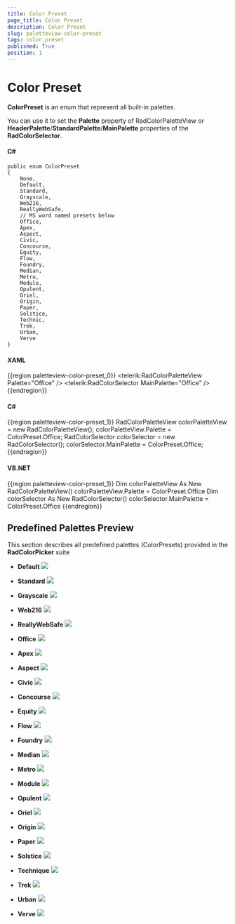 ```yaml
---
title: Color Preset
page_title: Color Preset
description: Color Preset
slug: paletteview-color-preset
tags: color,preset
published: True
position: 1
---
```


# Color Preset

__ColorPreset__ is an enum that represent all built-in palettes.				

You can use it to set  the __Palette__ property of RadColorPaletteView or __HeaderPalette__/__StandardPalette__/__MainPalette__ properties of the __RadColorSelector__.
				
#### __C#__
    public enum ColorPreset
    {
        None,
        Default,
        Standard,
        Grayscale,
        Web216,
        ReallyWebSafe,
        // MS word named presets below
        Office,
        Apex,
        Aspect,
        Civic,
        Concourse,
        Equity,
        Flow,
        Foundry,
        Median,
        Metro,
        Module,
        Opulent,
        Oriel,
        Origin,
        Paper,
        Solstice,
        Technic,
        Trek,
        Urban,
        Verve
    }

#### __XAML__
{{region paletteview-color-preset_0}}
	<telerik:RadColorPaletteView Palette="Office" />
	<telerik:RadColorSelector MainPalette="Office" />
{{endregion}}

#### __C#__
{{region paletteview-color-preset_1}}
	RadColorPaletteView colorPaletteView = new RadColorPaletteView();
	colorPaletteView.Palette = ColorPreset.Office;
	RadColorSelector colorSelector = new RadColorSelector();
	colorSelector.MainPalette = ColorPreset.Office;
{{endregion}}

#### __VB.NET__
{{region paletteview-color-preset_1}}
		Dim colorPaletteView As New RadColorPaletteView()
		colorPaletteView.Palette = ColorPreset.Office
		Dim colorSelector As New RadColorSelector()
		colorSelector.MainPalette = ColorPreset.Office
{{endregion}}

## Predefined Palettes Preview

This section describes all predefined palettes (ColorPresets) provided in the __RadColorPicker__ suite

* __Default__
	![](images/radcolorpicker-predefined-palettes-default.png)
	
* __Standard__
	![](images/radcolorpicker-predefined-palettes-standart.png)
	
* __Grayscale__
	![](images/radcolorpicker-predefined-palettes-grayscale.png)
	
* __Web216__
	![](images/radcolorpicker-predefined-palettes-web216.png)
	
* __ReallyWebSafe__
	![](images/radcolorpicker-predefined-palettes-reallyWebSafe.png)
	
* __Office__
	![](images/radcolorpicker-predefined-palettes-office.png)
	
* __Apex__
	![](images/radcolorpicker-predefined-palettes-apex.png)
	
* __Aspect__
	![](images/radcolorpicker-predefined-palettes-aspect.png)
	
* __Civic__
	![](images/radcolorpicker-predefined-palettes-civic.png)
	
* __Concourse__
	![](images/radcolorpicker-predefined-palettes-concourse.png)
	
* __Equity__
	![](images/radcolorpicker-predefined-palettes-equity.png)
	
* __Flow__
	![](images/radcolorpicker-predefined-palettes-flow.png)
	
* __Foundry__
	![](images/radcolorpicker-predefined-palettes-foundry.png)
	
* __Median__
	![](images/radcolorpicker-predefined-palettes-median.png)
	
* __Metro__
	![](images/radcolorpicker-predefined-palettes-metro.png)
	
* __Module__
	![](images/radcolorpicker-predefined-palettes-module.png)
	
* __Opulent__
	![](images/radcolorpicker-predefined-palettes-opulent.png)
	
* __Oriel__
	![](images/radcolorpicker-predefined-palettes-oriel.png)
	
* __Origin__
	![](images/radcolorpicker-predefined-palettes-origin.png)
	
* __Paper__
	![](images/radcolorpicker-predefined-palettes-paper.png)
	
* __Solstice__
	![](images/radcolorpicker-predefined-palettes-solstice.png)
	
* __Technique__
	![](images/radcolorpicker-predefined-palettes-technique.png)
	
* __Trek__
	![](images/radcolorpicker-predefined-palettes-trek.png)
	
* __Urban__
	![](images/radcolorpicker-predefined-palettes-urban.png)
	
* __Verve__
	![](images/radcolorpicker-predefined-palettes-verve.png)